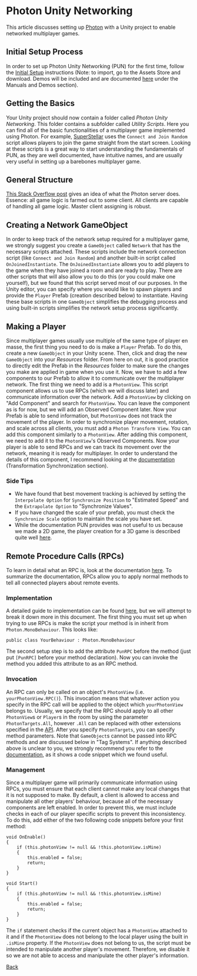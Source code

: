 # Photon Unity Networking

This article discusses setting up [Photon](https://www.photonengine.com/en-US/PUN) with a Unity project to enable networked multiplayer games.

## Initial Setup Process

In order to set up Photon Unity Networking (PUN) for the first time, follow the [Initial Setup](https://doc.photonengine.com/en-us/pun/current/getting-started/initial-setup) instructions (Note: to import, go to the Assets Store and download. Demos will be included and are documented [here](https://doc.photonengine.com/en-us/pun/current/getting-started/pun-intro) under the Manuals and Demos section).

## Getting the Basics

Your Unity project should now contain a folder called _Photon Unity Networking_. This folder contains a subfolder called _Utility Scripts_. Here you can find all of the basic functionalities of a multiplayer game implemented using Photon. For example, [SuperStellar](https://github.com/UVASGD/spring-2017-superstellar) uses the `Connect and Join Random` script allows players to join the game straight from the start screen. Looking at these scripts is a great way to start understanding the fundamentals of PUN, as they are well documented, have intuitive names, and are usually very useful in setting up a barebones multiplayer game.

## General Structure

[This Stack Overflow post](http://stackoverflow.com/questions/37743191/when-to-use-photon-networking-master-client) gives an idea of what the Photon server does. Essence: all game logic is farmed out to some client. All clients are capable of handling all game logic. Master client assigning is robust.

## Creating a Network GameObject

In order to keep track of the network setup required for a multiplayer game, we strongly suggest you create a `GameObject` called `Network` that has the necessary scripts attached. These scripts include the network connection script (like `Connect and Join Random`) and another built-in script called `OnJoinedInstantiate`. The `OnJoinedInstantiate` allows you to add players to the game when they have joined a room and are ready to play. There are other scripts that will also allow you to do this (or you could make one yourself), but we found that this script served most of our purposes.  In the Unity editor, you can specify where you would like to spawn players and provide the `Player` Prefab (creation described below) to instantiate. Having these base scripts in one `GameObject` simplifies the debugging process and using built-in scripts simplifies the network setup process significantly.

## Making a Player

Since multiplayer games usually use multiple of the same type of player en masse, the first thing you need to do is make a `Player` Prefab. To do this, create a new `GameObject` in your Unity scene. Then, click and drag the new `GameObject` into your _Resources_ folder. From here on out, it is good practice to directly edit the Prefab in the _Resources_ folder to make sure the changes you make are applied in game when you use it. Now, we have to add a few components to our Prefab to allow it to communicate over the multiplayer network. The first thing we need to add is a `PhotonView`. This script component allows us to use RPCs (which we will discuss later) and communicate information over the network. Add a `PhotonView` by clicking on "Add Component" and search for `PhotonView`. You can leave the component as is for now, but we will add an Observed Component later. Now your Prefab is able to send information, but `PhotonView` does not track the movement of the player. In order to synchronize player movement, rotation, and scale across all clients, you must add a `Photon Transform View`. You can add this component similarly to a `PhotonView`. After adding this component, we need to add it to the `PhotonView`'s Observed Components. Now your player is able to send RPCs and we can track its movement over the network, meaning it is ready for multiplayer. In order to understand the details of this component, I recommend looking at the [documentation](https://doc.photonengine.com/en-us/pun/current/tutorials/pun-basics-tutorial/player-networking#trans_sync) (Transformation Synchronization section).

### Side Tips

* We have found that best movement tracking is achieved by setting the `Interpolate Option` for `Synchronize Position` to "Estimated Speed" and the `Extrapolate Option` to "Synchronize Values".
* If you have changed the scale of your prefab, you must check the `Synchronize Scale` option to maintain the scale you have set.
* While the documentation PUN provides was not useful to us because we made a 2D game, the player creation for a 3D game is described quite well [here](https://doc.photonengine.com/en-us/pun/current/tutorials/pun-basics-tutorial/player-prefab).

## Remote Procedure Calls (RPCs)

To learn in detail what an RPC is, look at the documentation [here](https://doc.photonengine.com/en-us/pun/current/manuals-and-demos/rpcsandraiseevent). To summarize the documentation, RPCs allow you to apply normal methods to tell all connected players about remote events. 

### Implementation

A detailed guide to implementation can be found [here](https://doc.photonengine.com/en-us/pun/current/manuals-and-demos/rpcsandraiseevent), but we will attempt to break it down more in this document. The first thing you must set up when trying to use RPCs is make the script your method is in inherit from `Photon.MonoBehaviour`. This looks like:

```
public class YourBehaviour : Photon.MonoBehaviour
```

The second setup step is to add the attribute `PunRPC` before the method (just put `[PunRPC]` before your method declaration). Now you can invoke the method you added this attribute to as an RPC method.

### Invocation

An RPC can only be called on an object's `PhotonView` (i.e. `yourPhotonView.RPC()`). This invocation means that whatever action you specify in the RPC call will be applied to the object which `yourPhotonView` belongs to. Usually, we specify that the RPC should apply to all other `PhotonView`s or `Player`s in the room by using the parameter `PhotonTargets.All`, however `.All` can be replaced with other extensions specified in the [API](https://doc-api.exitgames.com/en/pun/current/group__public_api.html#gab84b274b6aa3b3a3d7810361da16170f). After you specify `PhotonTargets`, you can specify method parameters. Note that `GameObject`s cannot be passed into RPC methods and are discussed below in "Tag Systems". If anything described above is unclear to you, we strongly recommend you refer to the [documentation](https://doc.photonengine.com/en-us/pun/current/manuals-and-demos/rpcsandraiseevent), as it shows a code snippet which we found useful.

### Management

Since a multiplayer game will primarily communicate information using RPCs, you must ensure that each client cannot make any local changes that it is not supposed to make. By default, a client is allowed to access and manipulate all other players' behaviour, because all of the necessary components are left enabled. In order to prevent this, we must include checks in each of our player specific scripts to prevent this inconsistency. To do this, add either of the two following code snippets before your first method:

```
void OnEnable()
{
	if (this.photonView != null && !this.photonView.isMine) 
	{
		this.enabled = false;
		return;
	}
}

void Start()
{
	if (this.photonView != null && !this.photonView.isMine) 
	{
		this.enabled = false;
		return;
	}
}
```

The `if` statement checks if the current object has a `PhotonView` attached to it and if the `PhotonView` does not belong to the local player using the built in `.isMine` property. If the `PhotonView` does not belong to us, the script must be intended to manipulate another player's movement. Therefore, we disable it so we are not able to access and manipulate the other player's information.

[Back](./index.md)